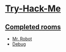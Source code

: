 <p align="center">
  <a href="https://tryhackme.com/p/iamsinner"><h1>Try-Hack-Me</h1></a>
</p>

<div align="left">

## [Completed rooms](https://github.com/rajeshmantri2711/Try-Hack-Me/tree/main/Rooms) 

- [Mr. Robot](https://github.com/rajeshmantri2711/Try-Hack-Me/tree/main/Rooms/Mr.robot)  
- [Debug](https://github.com/rajeshmantri2711/Try-Hack-Me/tree/main/Rooms/debug)

</div>
